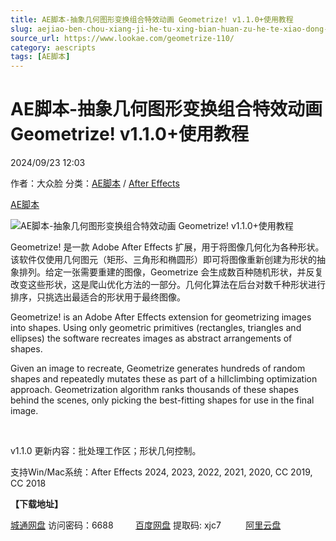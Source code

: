 ```yaml
---
title: AE脚本-抽象几何图形变换组合特效动画 Geometrize! v1.1.0+使用教程
slug: aejiao-ben-chou-xiang-ji-he-tu-xing-bian-huan-zu-he-te-xiao-dong-hua-geometrize-v1-1-0-shi-yong-jiao-cheng
source_url: https://www.lookae.com/geometrize-110/
category: aescripts
tags: [AE脚本]
---
```

# AE脚本-抽象几何图形变换组合特效动画 Geometrize! v1.1.0+使用教程

2024/09/23 12:03

作者：大众脸
分类：[AE脚本](https://www.lookae.com/after-effects/aescripts/) / [After Effects](https://www.lookae.com/after-effects/)

[AE脚本](https://www.lookae.com/tag/ae%e8%84%9a%e6%9c%ac/)

![AE脚本-抽象几何图形变换组合特效动画 Geometrize! v1.1.0+使用教程](https://www.lookae.com/wp-content/uploads/2024/09/Geometrize.jpg "AE脚本-抽象几何图形变换组合特效动画 Geometrize! v1.1.0+使用教程-LookAE.com")

Geometrize! 是一款 Adob​​e After Effects 扩展，用于将图像几何化为各种形状。该软件仅使用几何图元（矩形、三角形和椭圆形）即可将图像重新创建为形状的抽象排列。给定一张需要重建的图像，Geometrize 会生成数百种随机形状，并反复改变这些形状，这是爬山优化方法的一部分。几何化算法在后台对数千种形状进行排序，只挑选出最适合的形状用于最终图像。

Geometrize! is an Adobe After Effects extension for geometrizing images into shapes. Using only geometric primitives (rectangles, triangles and ellipses) the software recreates images as abstract arrangements of shapes.

Given an image to recreate, Geometrize generates hundreds of random shapes and repeatedly mutates these as part of a hillclimbing optimization approach. Geometrization algorithm ranks thousands of these shapes behind the scenes, only picking the best-fitting shapes for use in the final image.

[﻿](https://cloud.video.taobao.com/play/u/null/p/1/e/6/t/1/483444286071.mp4)

v1.1.0 更新内容：批处理工作区；形状几何控制。

支持Win/Mac系统：After Effects 2024, 2023, 2022, 2021, 2020, CC 2019, CC 2018

**【下载地址】**

[城通网盘](https://url70.ctfile.com/f/2827370-1364649757-2de992?p=4431) 访问密码：6688         [百度网盘](https://pan.baidu.com/s/1lueED6HMo7PK4InBf7RXbQ?pwd=xjc7) 提取码: xjc7          [阿里云盘](https://www.alipan.com/s/tBBPwQHof4p)
